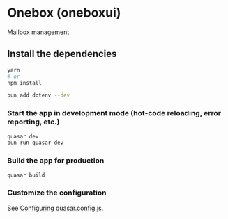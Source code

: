 # Onebox (oneboxui)

Mailbox management

## Install the dependencies
```bash
yarn
# or
npm install
```

```bash
bun add dotenv --dev
```

### Start the app in development mode (hot-code reloading, error reporting, etc.)
```bash
quasar dev
bun run quasar dev
```


### Build the app for production
```bash
quasar build
```

### Customize the configuration
See [Configuring quasar.config.js](https://v2.quasar.dev/quasar-cli-vite/quasar-config-js).
